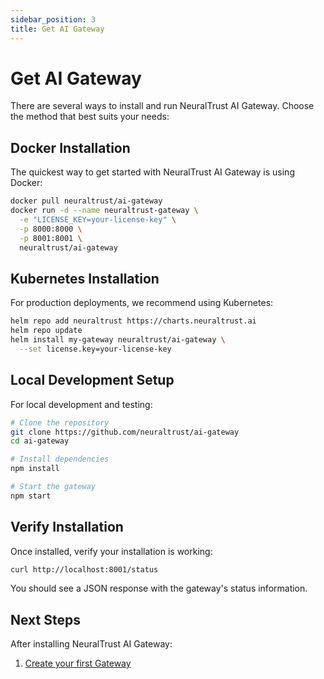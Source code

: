 ```yaml
---
sidebar_position: 3
title: Get AI Gateway
---
```


# Get AI Gateway

There are several ways to install and run NeuralTrust AI Gateway. Choose the method that best suits your needs:

## Docker Installation

The quickest way to get started with NeuralTrust AI Gateway is using Docker:

```bash
docker pull neuraltrust/ai-gateway
docker run -d --name neuraltrust-gateway \
  -e "LICENSE_KEY=your-license-key" \
  -p 8000:8000 \
  -p 8001:8001 \
  neuraltrust/ai-gateway
```

## Kubernetes Installation

For production deployments, we recommend using Kubernetes:

```bash
helm repo add neuraltrust https://charts.neuraltrust.ai
helm repo update
helm install my-gateway neuraltrust/ai-gateway \
  --set license.key=your-license-key
```

## Local Development Setup

For local development and testing:

```bash
# Clone the repository
git clone https://github.com/neuraltrust/ai-gateway
cd ai-gateway

# Install dependencies
npm install

# Start the gateway
npm start
```

## Verify Installation

Once installed, verify your installation is working:

```bash
curl http://localhost:8001/status
```

You should see a JSON response with the gateway's status information.

## Next Steps

After installing NeuralTrust AI Gateway:

1. [Create your first Gateway](./first-gateway.md)